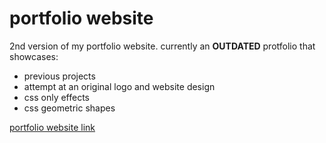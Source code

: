 # portfolio website

2nd version of my portfolio website. currently an **OUTDATED** protfolio that showcases:

- previous projects
- attempt at an original logo and website design
- css only effects
- css geometric shapes

[portfolio website link](https://santiagoa58.github.io/portfolio/)
